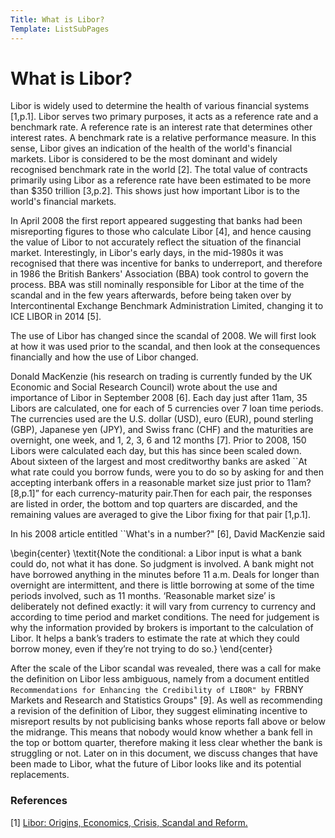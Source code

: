 ```yaml
---
Title: What is Libor?
Template: ListSubPages
---
```


# What is Libor?

Libor is widely used to determine the health of various financial systems [1,p.1]. 
Libor serves two primary purposes, it acts as a reference rate and a benchmark rate. A reference rate is an
interest rate that determines other interest rates. A benchmark rate is a relative performance measure. In 
this sense, Libor gives an indication of the health of the world's financial markets. Libor is considered to be the 
most dominant and widely recognised benchmark rate in the world [2]. The total value of contracts 
primarily using Libor as a reference rate have been estimated to be more than $350 trillion [3,p.2]. 
This shows just how important Libor is to the world's financial markets.  


In April 2008 the first report appeared suggesting that banks had been misreporting figures to those who calculate 
Libor [4], and hence causing the value of Libor to not accurately reflect the situation of the 
financial market. Interestingly, in Libor's early days, in the mid-1980s it was recognised that there was incentive for
banks to underreport, and therefore in 1986 the British Bankers' Association (BBA) took control to govern the process.
BBA was still nominally responsible for Libor at the time of the scandal and in the few years afterwards, before being
taken over by Intercontinental Exchange Benchmark Administration Limited, changing it to ICE LIBOR in 2014 [5]. 

The use of Libor has changed since the scandal of 2008. We will first look at how it was used prior to the scandal, 
and then look at the consequences financially and how the use of Libor changed. 

Donald MacKenzie (his research on trading is currently funded by the UK Economic and Social Research Council) wrote
about the use and importance of Libor in September 2008 [6]. Each day just after 11am, 35 Libors
are calculated, one for each of 5 currencies over 7 loan time periods. The currencies used are the U.S. dollar
(USD), euro (EUR), pound sterling (GBP), Japanese yen (JPY), and Swiss franc (CHF) and the maturities are overnight, 
one week, and 1, 2, 3, 6 and 12 months [7]. Prior to 2008, 150 Libors were calculated each day, 
but this has since been scaled down. About sixteen of the largest and most creditworthy banks are asked  ``At what rate 
could you borrow funds, were you to do so by asking for and then accepting interbank offers in a reasonable market 
size just prior to 11am? [8,p.1]” for each currency-maturity pair.Then for each pair, 
the responses are listed in order, the bottom and top quarters are discarded, and the remaining values are averaged to
give the Libor fixing for that pair [1,p.1]. 

In his 2008 article entitled ``What's in a number?" [6], David MacKenzie said

\begin{center}
	\textit{Note the conditional: a Libor input is what a bank could do, not what it has done. So judgment is involved.
  A bank might not have borrowed anything in the minutes before 11 a.m. Deals for longer than overnight are intermittent,
  and there is little borrowing at some of the time periods involved, such as 11 months. ‘Reasonable market size’ is 
  deliberately not defined exactly: it will vary from currency to currency and according to time period and market conditions. 
  The need for judgement is why the information provided by brokers is important to the calculation of Libor. It helps a bank’s
  traders to estimate the rate at which they could borrow money, even if they’re not trying to do so.}
\end{center}

After the scale of the Libor scandal was revealed, there was a call for make the definition on Libor less ambiguous, namely 
from a document entitled ``Recommendations for Enhancing the Credibility of LIBOR" by ``FRBNY Markets and Research and
Statistics Groups" [9]. As well as recommending a revision of the
definition of Libor, they suggest eliminating incentive to misreport results by not publicising banks whose reports fall 
above or below the midrange. This means that nobody would know whether a bank fell in the top or bottom quarter, therefore
making it less clear whether the bank is struggling or not. Later on in this document, we discuss changes that have been
made to Libor, what the future of Libor looks like and its potential replacements.

### References
[1] [Libor: Origins, Economics, Crisis, Scandal and Reform.](https://www.newyorkfed.org/medialibrary/media/research/staff_reports/sr667.pdf)


